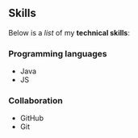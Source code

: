 ## Skills

Below is a _list_ of my **technical skills**:

### Programming languages
- Java
- JS

### Collaboration
- GitHub
- Git

